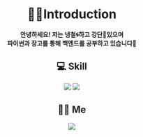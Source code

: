# __<div align=center>🙇‍♂️Introduction</div>__  
__<div align=center>안녕하세요! 저는 냉철🌀하고 강단💪있으며  
파이썬과 장고를 통해 백엔드를 공부하고 있습니다📖</div>__

## __<div align=center>💻 Skill</div>__
<div align=center><a href="https://github.com/Junho-06/TIL/tree/master/Python"><img src="https://img.shields.io/badge/Python-3776AB?style=flat-square&logo=python&logoColor=white"/></a> <a href="https://github.com/Junho-06/TIL/tree/master/Django"><img src="https://img.shields.io/badge/Django-092E20?style=flat-square&logo=django&logoColor=white"/></a></div>   
  
## __<div align=center>🙋‍♂️ Me</div>__
<div align=center><a href="https://www.instagram.com/meister._.jh/"><img src="https://img.shields.io/badge/instagram-E4405F?style=flat-square&logo=instagram&logoColor=white"/></a></div>
